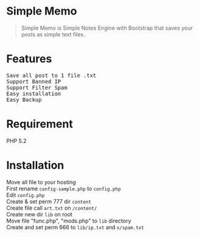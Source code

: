 


Simple Memo
===========

<blockquote>Simple Memo is Simple Notes Engine with Bootstrap that saves your posts as simple text files.</blockquote>

Features
===========
<pre>Save all post to 1 file .txt
Support Banned IP
Support Filter Spam
Easy installation
Easy Backup</pre>

Requirement
===========
PHP 5.2

Installation
===========
Move all file to your hosting<br />
First rename <code>config-sample.php</code> to <code>config.php</code><br />
Edit <code>config.php</code><br />
Create & set perm 777 dir <code>content</code><br />
Create file call <code>art.txt</code> on <code>/content/</code><br />
Create new dir <code>lib</code> on root<br />
Move file "func.php", "mods.php" to <code>lib</code> directory<br />
Create and set perm 666 to <code>lib/ip.txt</code> and <code>x/spam.txt</code>





